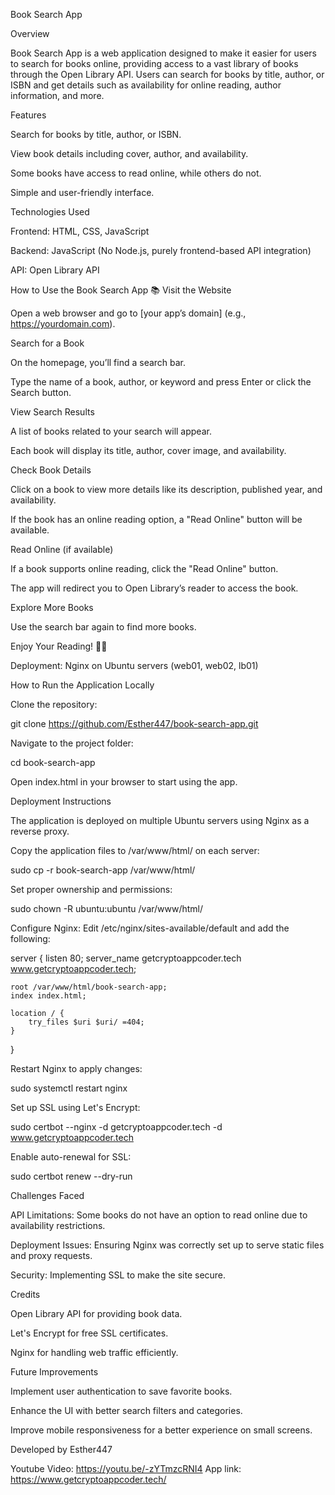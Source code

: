 Book Search App

Overview

Book Search App is a web application designed to make it easier for users to search for books online, providing access to a vast library of books through the Open Library API. Users can search for books by title, author, or ISBN and get details such as availability for online reading, author information, and more.

Features

Search for books by title, author, or ISBN.

View book details including cover, author, and availability.

Some books have access to read online, while others do not.

Simple and user-friendly interface.

Technologies Used

Frontend: HTML, CSS, JavaScript

Backend: JavaScript (No Node.js, purely frontend-based API integration)

API: Open Library API

How to Use the Book Search App 📚
Visit the Website

Open a web browser and go to [your app’s domain] (e.g., https://yourdomain.com).

Search for a Book

On the homepage, you’ll find a search bar.

Type the name of a book, author, or keyword and press Enter or click the Search button.

View Search Results

A list of books related to your search will appear.

Each book will display its title, author, cover image, and availability.

Check Book Details

Click on a book to view more details like its description, published year, and availability.

If the book has an online reading option, a "Read Online" button will be available.

Read Online (if available)

If a book supports online reading, click the "Read Online" button.

The app will redirect you to Open Library’s reader to access the book.

Explore More Books

Use the search bar again to find more books.

Enjoy Your Reading! 📖✨



Deployment: Nginx on Ubuntu servers (web01, web02, lb01)

How to Run the Application Locally

Clone the repository:

git clone https://github.com/Esther447/book-search-app.git

Navigate to the project folder:

cd book-search-app

Open index.html in your browser to start using the app.

Deployment Instructions

The application is deployed on multiple Ubuntu servers using Nginx as a reverse proxy.

Copy the application files to /var/www/html/ on each server:

sudo cp -r book-search-app /var/www/html/

Set proper ownership and permissions:

sudo chown -R ubuntu:ubuntu /var/www/html/

Configure Nginx: Edit /etc/nginx/sites-available/default and add the following:

server {
    listen 80;
    server_name getcryptoappcoder.tech www.getcryptoappcoder.tech;

    root /var/www/html/book-search-app;
    index index.html;

    location / {
        try_files $uri $uri/ =404;
    }
}

Restart Nginx to apply changes:

sudo systemctl restart nginx

Set up SSL using Let's Encrypt:

sudo certbot --nginx -d getcryptoappcoder.tech -d www.getcryptoappcoder.tech

Enable auto-renewal for SSL:

sudo certbot renew --dry-run

Challenges Faced

API Limitations: Some books do not have an option to read online due to availability restrictions.

Deployment Issues: Ensuring Nginx was correctly set up to serve static files and proxy requests.

Security: Implementing SSL to make the site secure.

Credits

Open Library API for providing book data.

Let's Encrypt for free SSL certificates.

Nginx for handling web traffic efficiently.

Future Improvements

Implement user authentication to save favorite books.

Enhance the UI with better search filters and categories.

Improve mobile responsiveness for a better experience on small screens.

Developed by Esther447

Youtube Video:  https://youtu.be/-zYTmzcRNI4
App link:  https://www.getcryptoappcoder.tech/

